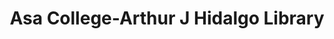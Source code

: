 ---
layout: repo
title: "Asa College-Arthur J Hidalgo Library"
id: 19414
permalink: repos/19414/
---